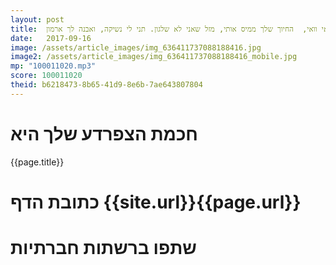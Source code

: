 ```yaml
---
layout: post
title:  וואי וואי וואי,  החיוך שלך ממיס אותי, מזל שאני לא שלגון. תני לי נשיקה, ואבנה לך ארמון.
date:   2017-09-16
image: /assets/article_images/img_636411737088188416.jpg
image2: /assets/article_images/img_636411737088188416_mobile.jpg
mp: "100011020.mp3"
score: 100011020
theid: b6218473-8b65-41d9-8e6b-7ae643807804
---
```

# חכמת הצפרדע שלך היא
{{page.title}}

# כתובת הדף {{site.url}}{{page.url}}
# שתפו ברשתות חברתיות